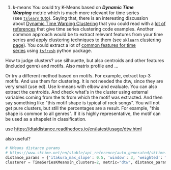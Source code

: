 
1. k-means
You could try K-Means based on _**Dynamic Time Warping**_ metric which is much more relevant for time series (see [`tslearn` tuto](https://tslearn.readthedocs.io/en/stable/user_guide/clustering.html)). Saying that, there is an interesting discussion about [Dynamic Time Warping Clustering](https://stats.stackexchange.com/questions/131281/dynamic-time-warping-clustering) that you could read with a [lot of references](https://stats.stackexchange.com/a/131284/242848) that give time series clustering code examples.
Another common approach would be to extract relevant features from your time series and apply clustering techniques to them (see [`sklearn` clustering page](https://scikit-learn.org/stable/modules/clustering.html)). You could extract a lot of [common features for time series](https://tsfresh.readthedocs.io/en/latest/text/list_of_features.html) using [`tsfresh`](https://tsfresh.readthedocs.io/en/latest/index.html) python package.



How to judge clusters? use silhouette, but also centroids and other features (included genre) and motifs. Also matrix profile and ...

Or try a different method based on motifs.
For example, extract top-3 motifs. And use them for clustering.
It is not needed the dtw, since they are very small (use ed).
Use k-means with elbow and evaluate.
You can also extract the centroids.
And check what's in the cluster using external variables coming from the ts from which the motif was extracted.
And then say something like "this motif shape is typical of rock songs".
You will not get pure clusters, but still the percentages are a result.
For example, "this shape is common to all genres".
If it is highly representative, the motif can be used as a shapelet in classification.

use https://dtaidistance.readthedocs.io/en/latest/usage/dtw.html

also useful?
```python
# KMeans distance params 
# https://www.sktime.net/en/stable/api_reference/auto_generated/sktime.dists_kernels.dtw.DtwDist.html
distance_params = {'itakura_max_slope': 0.5, 'window': 3, 'weighted': True}
clusterer = TimeSeriesKMeans(n_clusters=2, metric="dtw", distance_params=distance_params)
```
